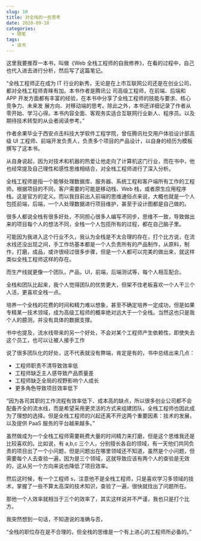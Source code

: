```yaml
---
slug: 10
title: 对全栈的一些思考
date: 2020-09-18
categories: 
  - 随笔
tags: 
  - 读书
---
```


这里我要推荐一本书，叫做《Web 全栈工程师的自我修养》，在看的过程中，自己也代入进去进行分析，然后写了这篇笔记。

“全栈工程师正在成为 IT 行业的新秀，无论是在上市互联网公司还是在创业公司，都对全栈工程师青睐有加。本书作者是腾讯公 司高级工程师，在前端、后端和 APP 开发方面都有丰富的经验，在本书中分享了全栈工程师的技能与要求、核心竞争力、未来发 展方向、对移动端的思考。除此之外，本书还详细记录了作者从零开始、学习心得。本书内容全面、客观务实适合互联网行业新人、程序员。以及期待技术转型的从业者阅读参考。”

作者余果毕业于西安点击科技大学软件工程学院，曾任腾讯社交用户体验设计部高级 UI 工程师、前端开发负责人，负责多个项目的产品设计，以自身的经历为模板撰写了这本书。

从自身说起，因为对技术和机器的热爱让他走向了计算机这门行业，而在书中，他也经常提及自己理性和感性思维相结合，对全栈工程师进行了深入分析。

全栈工程师是指一个能够处理数据库、服务器、系统工程和客户端所有工作的工程师。根据项目的不同，客户需要的可能是移动栈、Web 栈，或者原生应用程序栈。这是官方的定义。而以我目前出入前端的思维通俗点来说，大概也就是一个人包揽前端，后端，一个人处理数据进行项目维护，甚至于设计图都是自己做的。

很多人都说全栈有很多好处，不同担心很多人编写不同步，思维不一致，导致做出来的项目每个人的想法不同，全栈一个人包揽所有的过程，都在自己脑子里。

可能因为我进入这个行业不久，我认为全栈是不太合理的存在，打个比方说，在流水线还没出现之间，手工作坊基本都是一个人负责所有的产品制作，从原料，制作，打磨，成品，或许很经过很多步骤，但是一个人都可以完美的做出来，就这样类似全栈工程师这样的存在。

而生产线就更像一个团队，产品，UI，前端，后端测试等，每个人相互配合。

全栈和团队比起来，我个人觉得团队的优势更大，但架不住老板喜欢一个人干三个人活，更喜欢全栈一点。

培养一个全栈的花费的时间和精力难以想象，甚至不确定培养一定成功，但是如果专精某一技术领域，成为高级工程师的概率绝对远大于一个全栈。当然这也只是我个人的臆测，并没有具体的数据支撑。

书中也提及，流水线带来的另一个好处，不会对某个工程师产生依赖性，即使失去这个员工，也可以让被人接手工作

说了很多团队化的好处，这不代表就没有弊端，肯定是有的，书中总结出来几点：

* 工程师职责不清导致效率低 
* 工程师缺乏主人感导致产品质量差
* 工程师缺乏全局的视野影响个人成长
* 更多角色导致项目效率低下

“因为各司其职的工作流程有效率低下、成本高的缺点，所以很多创业公司都不会配备齐全的流水线，而是希望采用更灵活的方式来组建团队，全栈工程师也因此成为了理想的选择。但是全栈工程师的兴起还离不开这两个重要因素：技术的发展，以及提供 PaaS 服务的平台越来越多。”

虽然做成为一个全栈工程师需要耗费大量的时间精力来打磨，但是这个思维我还是比较喜欢的。比如说，有 a,b,c 三个人，分别擅长各自的领域，有一天他们共同负责的项目出了一个小问题，但是问题出在哪里领域还不知道，虽然是个小问题，但需要每个人去查验一遍，因为是三个领域，这就导致应该有两个人的查验是无效的，这从另一个方向来说也降低了项目效率。

然后这时候，有一个工程师 s，注意他不是全栈工程师，只是喜欢学习多领域的技术，掌握了一些不算太高深的技术知识，查验了一遍，很快就找出了问题所在。

那他一个人效率就相当于三个的效率了，其实这样说并不严谨，我也只是打个比方。



我突然想到一句话，不知道说的准确与否，

“全栈的职位存在是不合理的，但全栈的思维是一个有上进心的工程师所必备的。”
